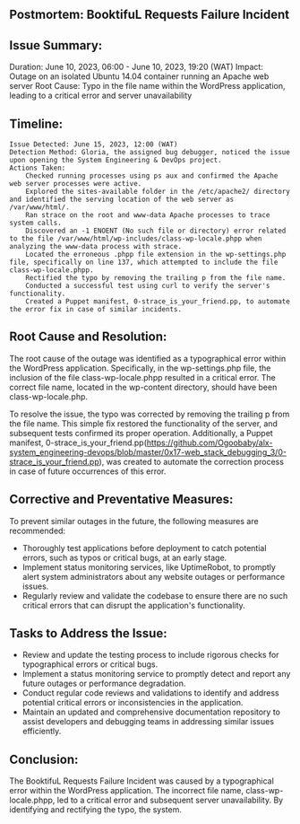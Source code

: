 ## Postmortem: BooktifuL Requests Failure Incident

## Issue Summary:
Duration: June 10, 2023, 06:00 - June 10, 2023, 19:20 (WAT)
Impact: Outage on an isolated Ubuntu 14.04 container running an Apache web server
Root Cause: Typo in the file name within the WordPress application, leading to a critical error and server unavailability

## Timeline:

    Issue Detected: June 15, 2023, 12:00 (WAT)
    Detection Method: Gloria, the assigned bug debugger, noticed the issue upon opening the System Engineering & DevOps project.
    Actions Taken:
        Checked running processes using ps aux and confirmed the Apache web server processes were active.
        Explored the sites-available folder in the /etc/apache2/ directory and identified the serving location of the web server as /var/www/html/.
        Ran strace on the root and www-data Apache processes to trace system calls.
        Discovered an -1 ENOENT (No such file or directory) error related to the file /var/www/html/wp-includes/class-wp-locale.phpp when analyzing the www-data process with strace.
        Located the erroneous .phpp file extension in the wp-settings.php file, specifically on line 137, which attempted to include the file class-wp-locale.phpp.
        Rectified the typo by removing the trailing p from the file name.
        Conducted a successful test using curl to verify the server's functionality.
        Created a Puppet manifest, 0-strace_is_your_friend.pp, to automate the error fix in case of similar incidents.

## Root Cause and Resolution:
The root cause of the outage was identified as a typographical error within the WordPress application. Specifically, in the wp-settings.php file, the inclusion of the file class-wp-locale.phpp resulted in a critical error. The correct file name, located in the wp-content directory, should have been class-wp-locale.php.

To resolve the issue, the typo was corrected by removing the trailing p from the file name. This simple fix restored the functionality of the server, and subsequent tests confirmed its proper operation. Additionally, a Puppet manifest, 0-strace_is_your_friend.pp(https://github.com/Ogoobaby/alx-system_engineering-devops/blob/master/0x17-web_stack_debugging_3/0-strace_is_your_friend.pp), was created to automate the correction process in case of future occurrences of this error.

## Corrective and Preventative Measures:
To prevent similar outages in the future, the following measures are recommended:

*    Thoroughly test applications before deployment to catch potential errors, such as typos or critical bugs, at an early stage.
*    Implement status monitoring services, like UptimeRobot, to promptly alert system administrators about any website outages or performance issues.
*    Regularly review and validate the codebase to ensure there are no such critical errors that can disrupt the application's functionality.

## Tasks to Address the Issue:

*    Review and update the testing process to include rigorous checks for typographical errors or critical bugs.
*    Implement a status monitoring service to promptly detect and report any future outages or performance degradation.
*    Conduct regular code reviews and validations to identify and address potential critical errors or inconsistencies in the application.
*    Maintain an updated and comprehensive documentation repository to assist developers and debugging teams in addressing similar issues efficiently.

## Conclusion:
The BooktifuL Requests Failure Incident was caused by a typographical error within the WordPress application. The incorrect file name, class-wp-locale.phpp, led to a critical error and subsequent server unavailability. By identifying and rectifying the typo, the system.
